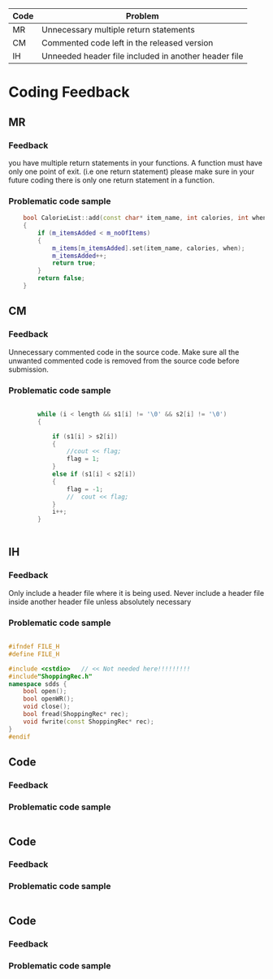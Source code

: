 |Code|Problem|
|---|----|
|MR  | Unnecessary multiple return statements|
|CM  | Commented code left in the released version |
|IH | Unneeded header file included in another header file| 
# Coding Feedback
## MR
### Feedback
you have multiple return statements in your functions. A function must have only one point of exit. (i.e one return statement) please make sure in your future coding there is only one return statement in a function.
### Problematic code sample
```C++
	bool CalorieList::add(const char* item_name, int calories, int when)
	{
		if (m_itemsAdded < m_noOfItems)
		{
			m_items[m_itemsAdded].set(item_name, calories, when);
			m_itemsAdded++;
			return true;
		}
		return false;
	}
```
## CM
### Feedback
Unnecessary commented code in the source code. Make sure all the unwanted commented code is removed from the source code before submission. 
### Problematic code sample
```C++

        while (i < length && s1[i] != '\0' && s2[i] != '\0')
        {

            if (s1[i] > s2[i])
            {
                //cout << flag;
                flag = 1;
            }
            else if (s1[i] < s2[i])
            {
                flag = -1;
                //  cout << flag;
            }
            i++;
        }
  
```


## IH
### Feedback
Only include a header file where it is being used. Never include a header file inside another header file unless absolutely necessary
### Problematic code sample
```C++

#ifndef FILE_H
#define FILE_H

#include <cstdio>   // << Not needed here!!!!!!!!!
#include"ShoppingRec.h"
namespace sdds {
	bool open();
	bool openWR();
	void close();
	bool fread(ShoppingRec* rec);
	void fwrite(const ShoppingRec* rec);
}
#endif

```

## Code
### Feedback
### Problematic code sample
```C++
```
## Code
### Feedback
### Problematic code sample
```C++
```
## Code
### Feedback
### Problematic code sample
```C++
```
